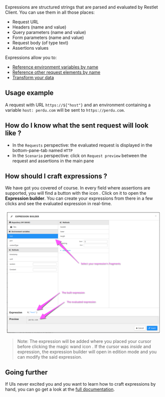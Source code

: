 Expressions are structured strings that are parsed and evaluated by Restlet Client.
You can use them in all those places:

* Request URL
* Headers (name and value)
* Query parameters (name and value)
* Form parameters (name and value)
* Request body (of type text)
* Assertions values

Expressions allow you to:
* [Reference environment variables by name](./environments)
* [Reference other request elements by name](./reuse-request-or-response-parts)
* [Transform your data](./methods)

<a class="anchor" name="usage-example"></a>
## Usage example

A request with URL `https://${"host"}` and an environment containing a variable `host: perdu.com` will be sent to
`https://perdu.com`.

<a class="anchor" name="how-do-i-know-what-the-sent-request-will-look-like"></a>
## How do I know what the sent request will look like ?

* In the `Requests` perspective: the evaluated request is displayed in the bottom-pane-tab named `HTTP`
* In the `Scenario` perspective: click on `Request preview` between the request and assertions in the main pane

<a class="anchor" name="how-should-i-craft-expressions"></a>
## How should I craft expressions ?

We have got you covered of course. In every field where assertions are supported, you will find a button with the icon
 <i class="fa fa-magic" aria-hidden="true"></i>. Click on it to open the __Expression builder__. You can create your
 expressions from there in a few clicks and see the evaluated expression in real-time.

![expression builder](./images/expression_builder.png)

> Note: The expression will be added where you placed your cursor before clicking the magic wand icon
<i class="fa fa-magic" aria-hidden="true"></i>. If the cursor was _inside_ and expression, the expression builder
will open in edition mode and you can modify the said expression.

<a class="anchor" name="going-further"></a>
## Going further

If UIs never excited you and you want to learn how to craft expressions by hand, you can go get a look at the
[full documentation](./going-further-with-expressions).
